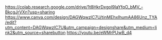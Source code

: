https://colab.research.google.com/drive/1t8HkrDxgol9IaYfqO_bMV_-BkcgJrVXn?usp=sharing
https://www.canva.com/design/DAGWqwzlC7U/tinMEhxIhumAA86Unz_TYA/edit?utm_content=DAGWqwzlC7U&utm_campaign=designshare&utm_medium=link2&utm_source=sharebutton
https://youtu.be/eWMrPUwB_d4
